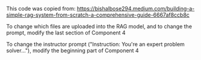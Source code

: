 This code was copied from: https://bishalbose294.medium.com/building-a-simple-rag-system-from-scratch-a-comprehensive-guide-6667af8ccb8c

To change which files are uploaded into the RAG model, and to change the prompt, modify the last section of Component 4

To change the instructor prompt ("Instruction: You're an expert problem solver..."), modify the beginning part of Component 4
